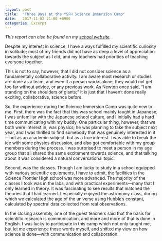 ```yaml
---
layout: post
title:  "Three Days at the YSFH Science Immersion Camp"
date:   2017-11-02 21:00 +0900
categories: Excerpt
---
```


*This report can also be found on my [school website](https://www.stmaur.ac.jp/news/science/three-days-ysfh-science-immersion-camp).*

Despite my interest in science, I have always fulfilled my scientific curiosity in solitude; most of my friends did not have as deep a level of appreciation towards the subject as I did, and my teachers had priorities of teaching everyone together.

This is not to say, however, that I did not consider science as a fundamentally collaborative  activity. I am aware most research or studies are done as a team, and even if a person works alone, they would not get too far without advice, or any previous work. As Newton once said, “I am standing on the shoulders of giants;” it is just that I haven’t done really exciting, collaborative, science before.

So, the experience during the Science Immersion Camp was quite new to me. First, there was the fact that this was school mainly taught in Japanese; I was unfamiliar with the Japanese school culture, and I initially had a hard time communicating with my buddy. One particular thing, however, that we both were interest in, was physics; he was planning to take the subject next year, and I was thrilled to find somebody that was genuinely interested in it—not as an academic subject, but as a true interest. I was able to break the ice with some physics discussion, and also got comfortable with my group members during the process. I was surprised to meet a person in my age group that all shared the same excitement towards science, and that talking about it was considered a natural conversational topic.

Second, was the classes. Though I am lucky to study in a school equipped with various scientific equipments, I have to admit, the facilities in the Science Frontier High school was more advanced. The majority of the classes I took was in the labs, and with practical experiments—many that I only learned in theory. It was fascinating to see results that matched the theories that I had learned. I especially enjoyed the astronomy class, during which we calculated the age of the universe using Hubble’s constant, calculated by spectral data collected from real observations.

In the closing assembly, one of the guest teachers said that the basis for scientific research is communication, and more and more of that is done in English. I was lucky to participate in this camp which not only taught me, but let me experience those words myself, and shifted my view on how science is done—with communication and collaboration.
